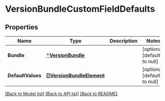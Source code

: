 # VersionBundleCustomFieldDefaults

## Properties
Name | Type | Description | Notes
------------ | ------------- | ------------- | -------------
**Bundle** | [***VersionBundle**](VersionBundle.md) |  | [optional] [default to null]
**DefaultValues** | [**[]VersionBundleElement**](VersionBundleElement.md) |  | [optional] [default to null]

[[Back to Model list]](../README.md#documentation-for-models) [[Back to API list]](../README.md#documentation-for-api-endpoints) [[Back to README]](../README.md)

